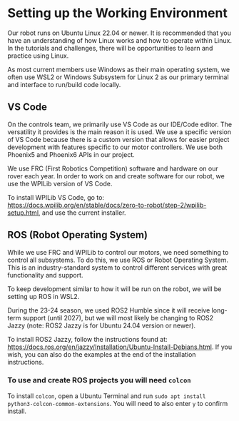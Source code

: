 # Setting up the Working Environment
Our robot runs on Ubuntu Linux 22.04 or newer. It is recommended that you have an understanding of how Linux works and how to operate within Linux. In the tutorials and challenges, there will be opportunities to learn and practice using Linux.

As most current members use Windows as their main operating system, we often use WSL2 or Windows Subsystem for Linux 2 as our primary terminal and interface to run/build code locally.

## VS Code
On the controls team, we primarily use VS Code as our IDE/Code editor. The versatility it provides is the main reason it is used. We use a specific version of VS Code because there is a custom version that allows for easier project development with features specific to our motor controllers. We use both Phoenix5 and Phoenix6 APIs in our project.

We use FRC (First Robotics Competition) software and hardware on our rover each year. In order to work on and create software for our robot, we use the WPILib version of VS Code.

To install WPILib VS Code, go to: https://docs.wpilib.org/en/stable/docs/zero-to-robot/step-2/wpilib-setup.html, and use the current installer.

## ROS (Robot Operating System)
While we use FRC and WPILib to control our motors, we need something to control all subsystems. To do this, we use ROS or Robot Operating System. This is an industry-standard system to control different services with great functionality and support.

To keep development similar to how it will be run on the robot, we will be setting up ROS in WSL2.

During the 23-24 season, we used ROS2 Humble since it will receive long-term support (until 2027), but we will most likely be changing to ROS2 Jazzy (note: ROS2 Jazzy is for Ubuntu 24.04 version or newer).

To install ROS2 Jazzy, follow the instructions found at: https://docs.ros.org/en/jazzy/Installation/Ubuntu-Install-Debians.html. If you wish, you can also do the examples at the end of the installation instructions.

### To use and create ROS projects you will need `colcon`
To install `colcon`, open a Ubuntu Terminal and run `sudo apt install python3-colcon-common-extensions`. You will need to also enter `y` to confirm install.